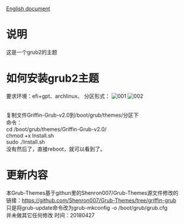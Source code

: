 [English document](README.md)

# 说明
这是一个grub2的主题

# 如何安装grub2主题
要求环境：efi+gpt、archlinux、
分区形式：
![001](Grub-Themes/picture/001.png)
![002](Grub-Themes/picture/002.png)

<br />复制文件Griffin-Grub-v2.0到/boot/grub/themes/分区下
<br />命令：
<br />cd /boot/grub/themes/Griffin-Grub-v2.0/
<br />chmod +x Install.sh
<br />sudo ./Install.sh
<br />没有然后了，直接reboot，就可以看到了。

# 更新内容
本Grub-Themes基于githun里的Shenron007/Grub-Themes源文件修改的
<br />链接：https://github.com/Shenron007/Grub-Themes/tree/griffin-grub
<br />只是将grub-update命令改为grub-mkconfig -o /boot/grub/grub.cfg
<br />并未做其它任何修改
时间：20180427
